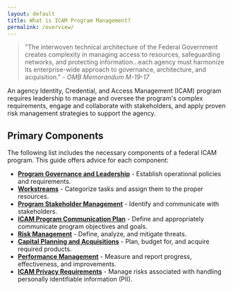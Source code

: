 ```yaml
---
layout: default
title: What is ICAM Program Management?
permalink: /overview/
---
```


> "The interwoven technical architecture of the Federal Government creates complexity in managing access to resources, safeguarding networks, and protecting information...each agency must harmonize its enterprise-wide approach to governance, architecture, and acquisition." - *OMB Memorandum M-19-17*

An agency Identity, Credential, and Access Management (ICAM) program requires leadership to manage and oversee the program's complex requirements, engage and collaborate with stakeholders, and apply proven risk management strategies to support the agency.

## Primary Components

The following list includes the necessary components of a federal ICAM program. This guide offers advice for each component:

- [**Program Governance and Leadership**]({{site.baseurl}}/governance/) - Establish operational policies and requirements.
- [**Workstreams**]({{site.baseurl}}/workstreams/) - Categorize tasks and assign them to the proper resources.
- [**Program Stakeholder Management**]({{site.baseurl}}/stakeholders/) - Identify and communicate with stakeholders.
- [**ICAM Program Communication Plan**]({{site.baseurl}}/comm/) - Define and appropriately communicate program objectives and goals.
- [**Risk Management**]({{site.baseurl}}/risk/) - Define, analyze, and mitigate threats.
- [**Capital Planning and Acquisitions**]({{site.baseurl}}/cpic/) - Plan, budget for, and acquire required products.
- [**Performance Management**]({{site.baseurl}}/performance/) - Measure and report progress, effectiveness, and improvements.
- [**ICAM Privacy Requirements**]({{site.baseurl}}/privacy/) - Manage risks associated with handling personally identifiable information (PII).
